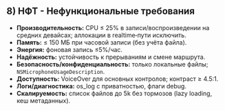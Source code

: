 ## 8) НФТ - Нефункциональные требования

- **Производительность:** CPU ≤ 25% в записи/воспроизведении на средних девайсах; аллокации в realtime‑пути исключить.
- **Память:** ≤ 150 МБ при часовой записи (без учёта файла).
- **Энергия:** фоновая запись ≤5%/час.
- **Надёжность:** устойчивость к прерываниям и смене маршрута.
- **Безопасность/конфиденциальность:** только локальные файлы; `NSMicrophoneUsageDescription`.
- **Доступность:** VoiceOver для основных контролов; контраст ≥ 4.5:1.
- **Логи/диагностика:** os_log с приватностью, флаги debug.
- **Скалируемость:** список файлов до 5k без тормозов (lazy loading, кеш метаданных).
